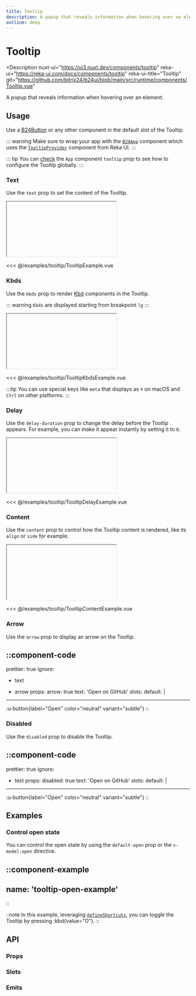 ```yaml
---
title: Tooltip
description: A popup that reveals information when hovering over an element.
outline: deep
---
```

<script setup>
import TooltipExample from '/examples/tooltip/TooltipExample.vue';
import TooltipKbdsExample from '/examples/tooltip/TooltipKbdsExample.vue';
import TooltipDelayExample from '/examples/tooltip/TooltipDelayExample.vue';
import TooltipContentExample from '/examples/tooltip/TooltipContentExample.vue';
</script>
# Tooltip

<Description
  nuxt-ui="https://ui3.nuxt.dev/components/tooltip"
  reka-ui="https://reka-ui.com/docs/components/tooltip"
  reka-ui-title="Tooltip"
  git="https://github.com/bitrix24/b24ui/blob/main/src/runtime/components/Tooltip.vue"
>
  A popup that reveals information when hovering over an element.
</Description>

## Usage

Use a [B24Button](/components/button) or any other component in the default slot of the Tooltip.

::: warning
Make sure to wrap your app with the [`B24App`](/components/app) component which uses the [`TooltipProvider`](https://reka-ui.com/docs/components/tooltip#provider) component from Reka UI.
:::

::: tip
You can [check](/components/app#props}) the `App` component `tooltip` prop to see how to configure the Tooltip globally.
:::

### Text

Use the `text` prop to set the content of the Tooltip.

<ComponentShowExample >
  <iframe data-why class="min-h-[100px] sm:min-h-[100px]" allowtransparency="true">
    <B24App>
      <TooltipExample />
    </B24App>
  </iframe>
</ComponentShowExample>

<<< @/examples/tooltip/TooltipExample.vue

### Kbds

Use the `kbds` prop to render [Kbd](/components/kbd) components in the Tooltip.

::: warning
`Kbds` are displayed starting from breakpoint `lg`
:::

<ComponentShowExample >
  <iframe data-why class="w-[1200px] min-h-[100px] sm:min-h-[100px]" allowtransparency="true">
    <B24App>
      <TooltipKbdsExample />
    </B24App>
  </iframe>
</ComponentShowExample>

<<< @/examples/tooltip/TooltipKbdsExample.vue

:::tip
You can use special keys like `meta` that displays as `⌘` on macOS and `Ctrl` on other platforms.
:::

### Delay

Use the `delay-duration` prop to change the delay before the Tooltip appears. For example, you can make it appear instantly by setting it to `0`.

<ComponentShowExample >
  <iframe data-why class="min-h-[100px] sm:min-h-[100px]" allowtransparency="true">
    <B24App>
      <TooltipDelayExample />
    </B24App>
  </iframe>
</ComponentShowExample>

<<< @/examples/tooltip/TooltipDelayExample.vue

### Content

Use the `content` prop to control how the Tooltip content is rendered, like its `align` or `side` for example.

<ComponentShowExample >
  <iframe data-why class="min-h-[100px] sm:min-h-[100px]" allowtransparency="true">
    <B24App>
      <TooltipContentExample />
    </B24App>
  </iframe>
</ComponentShowExample>

<<< @/examples/tooltip/TooltipContentExample.vue

### Arrow

Use the `arrow` prop to display an arrow on the Tooltip.

::component-code
---
prettier: true
ignore:
  - text
  - arrow
props:
  arrow: true
  text: 'Open on GitHub'
slots:
  default: |

    <UButton label="Open" color="neutral" variant="subtle" />
---

:u-button{label="Open" color="neutral" variant="subtle"}
::

### Disabled

Use the `disabled` prop to disable the Tooltip.

::component-code
---
prettier: true
ignore:
  - text
props:
  disabled: true
  text: 'Open on GitHub'
slots:
  default: |

    <UButton label="Open" color="neutral" variant="subtle" />
---

:u-button{label="Open" color="neutral" variant="subtle"}
::

## Examples

### Control open state

You can control the open state by using the `default-open` prop or the `v-model:open` directive.

::component-example
---
name: 'tooltip-open-example'
---
::

::note
In this example, leveraging [`defineShortcuts`](composables/define-shortcuts), you can toggle the Tooltip by pressing :kbd{value="O"}.
::

## API

### Props

<ComponentProps component="Tooltip" />

### Slots

<ComponentSlots component="Tooltip" />

### Emits

<ComponentEmits component="Tooltip" />
